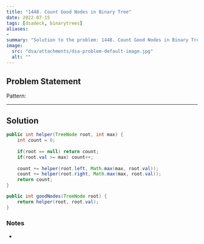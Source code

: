 ```yaml
---
title: "1448. Count Good Nodes in Binary Tree"
date: 2022-07-15
tags: [dsadeck, binarytrees]
aliases:
- 
summary: "Solution to the problem: 1448. Count Good Nodes in Binary Tree"
image:
  src: "dsa/attachments/dsa-problem-default-image.jpg"
  alt: ""
---
```


## Problem Statement


Pattern: 

---

## Solution
``` java
public int helper(TreeNode root, int max) {
	int count = 0;
	
	if(root == null) return count;
	if(root.val >= max) count++;
	
	count += helper(root.left, Math.max(max, root.val));
	count += helper(root.right, Math.max(max, root.val));
	return count;
}

public int goodNodes(TreeNode root) {
	return helper(root, root.val);
}
```

### Notes
- 

